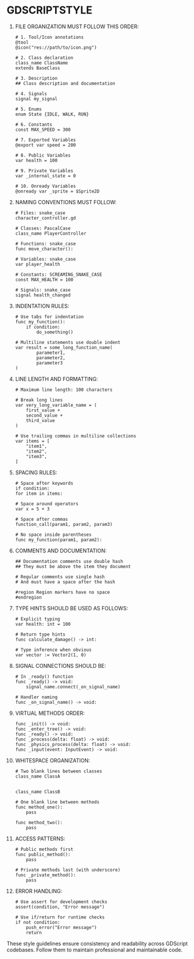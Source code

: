 # GDSCRIPTSTYLE

1. FILE ORGANIZATION MUST FOLLOW THIS ORDER:
   ```gdscript
   # 1. Tool/Icon annotations
   @tool
   @icon("res://path/to/icon.png")
   
   # 2. Class declaration
   class_name ClassName
   extends BaseClass
   
   # 3. Description
   ## Class description and documentation
   
   # 4. Signals
   signal my_signal
   
   # 5. Enums
   enum State {IDLE, WALK, RUN}
   
   # 6. Constants
   const MAX_SPEED = 300
   
   # 7. Exported Variables
   @export var speed = 200
   
   # 8. Public Variables
   var health = 100
   
   # 9. Private Variables
   var _internal_state = 0
   
   # 10. Onready Variables
   @onready var _sprite = $Sprite2D
   ```

2. NAMING CONVENTIONS MUST FOLLOW:
   ```gdscript
   # Files: snake_case
   character_controller.gd
   
   # Classes: PascalCase
   class_name PlayerController
   
   # Functions: snake_case
   func move_character():
   
   # Variables: snake_case
   var player_health
   
   # Constants: SCREAMING_SNAKE_CASE
   const MAX_HEALTH = 100
   
   # Signals: snake_case
   signal health_changed
   ```

3. INDENTATION RULES:
   ```gdscript
   # Use tabs for indentation
   func my_function():
       if condition:
           do_something()
           
   # Multiline statements use double indent
   var result = some_long_function_name(
           parameter1,
           parameter2,
           parameter3
   )
   ```

4. LINE LENGTH AND FORMATTING:
   ```gdscript
   # Maximum line length: 100 characters
   
   # Break long lines
   var very_long_variable_name = (
       first_value +
       second_value +
       third_value
   )
   
   # Use trailing commas in multiline collections
   var items = [
       "item1",
       "item2",
       "item3",
   ]
   ```

5. SPACING RULES:
   ```gdscript
   # Space after keywords
   if condition:
   for item in items:
   
   # Space around operators
   var x = 5 + 3
   
   # Space after commas
   function_call(param1, param2, param3)
   
   # No space inside parentheses
   func my_function(param1, param2):
   ```

6. COMMENTS AND DOCUMENTATION:
   ```gdscript
   ## Documentation comments use double hash
   ## They must be above the item they document
   
   # Regular comments use single hash
   # And must have a space after the hash
   
   #region Region markers have no space
   #endregion
   ```

7. TYPE HINTS SHOULD BE USED AS FOLLOWS:
   ```gdscript
   # Explicit typing
   var health: int = 100
   
   # Return type hints
   func calculate_damage() -> int:
   
   # Type inference when obvious
   var vector := Vector2(1, 0)
   ```

8. SIGNAL CONNECTIONS SHOULD BE:
   ```gdscript
   # In _ready() function
   func _ready() -> void:
       signal_name.connect(_on_signal_name)
   
   # Handler naming
   func _on_signal_name() -> void:
   ```

9. VIRTUAL METHODS ORDER:
   ```gdscript
   func _init() -> void:
   func _enter_tree() -> void:
   func _ready() -> void:
   func _process(delta: float) -> void:
   func _physics_process(delta: float) -> void:
   func _input(event: InputEvent) -> void:
   ```

10. WHITESPACE ORGANIZATION:
    ```gdscript
    # Two blank lines between classes
    class_name ClassA
    
    
    class_name ClassB
    
    # One blank line between methods
    func method_one():
        pass
        
    func method_two():
        pass
    ```

11. ACCESS PATTERNS:
    ```gdscript
    # Public methods first
    func public_method():
        pass
        
    # Private methods last (with underscore)
    func _private_method():
        pass
    ```

12. ERROR HANDLING:
    ```gdscript
    # Use assert for development checks
    assert(condition, "Error message")
    
    # Use if/return for runtime checks
    if not condition:
        push_error("Error message")
        return
    ```

These style guidelines ensure consistency and readability across GDScript codebases. Follow them to maintain professional and maintainable code.